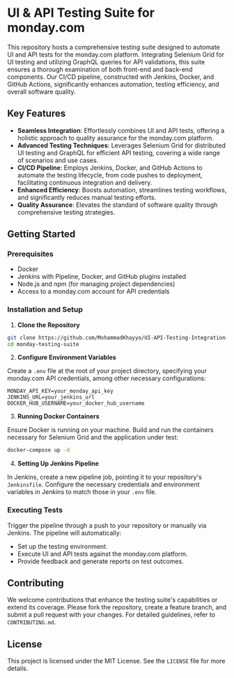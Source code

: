 # UI & API Testing Suite for monday.com

This repository hosts a comprehensive testing suite designed to automate UI and API tests for the monday.com platform. Integrating Selenium Grid for UI testing and utilizing GraphQL queries for API validations, this suite ensures a thorough examination of both front-end and back-end components. Our CI/CD pipeline, constructed with Jenkins, Docker, and GitHub Actions, significantly enhances automation, testing efficiency, and overall software quality.

## Key Features

- **Seamless Integration**: Effortlessly combines UI and API tests, offering a holistic approach to quality assurance for the monday.com platform.
- **Advanced Testing Techniques**: Leverages Selenium Grid for distributed UI testing and GraphQL for efficient API testing, covering a wide range of scenarios and use cases.
- **CI/CD Pipeline**: Employs Jenkins, Docker, and GitHub Actions to automate the testing lifecycle, from code pushes to deployment, facilitating continuous integration and delivery.
- **Enhanced Efficiency**: Boosts automation, streamlines testing workflows, and significantly reduces manual testing efforts.
- **Quality Assurance**: Elevates the standard of software quality through comprehensive testing strategies.

## Getting Started

### Prerequisites

- Docker
- Jenkins with Pipeline, Docker, and GitHub plugins installed
- Node.js and npm (for managing project dependencies)
- Access to a monday.com account for API credentials

### Installation and Setup

1. **Clone the Repository**

```sh
git clone https://github.com/MohammadKhayyo/UI-API-Testing-Integration-for-monday.com.git
cd monday-testing-suite
```

2. **Configure Environment Variables**

Create a `.env` file at the root of your project directory, specifying your monday.com API credentials, among other necessary configurations:

```
MONDAY_API_KEY=your_monday_api_key
JENKINS_URL=your_jenkins_url
DOCKER_HUB_USERNAME=your_docker_hub_username
```

3. **Running Docker Containers**

Ensure Docker is running on your machine. Build and run the containers necessary for Selenium Grid and the application under test:

```sh
docker-compose up -d
```

4. **Setting Up Jenkins Pipeline**

In Jenkins, create a new pipeline job, pointing it to your repository's `Jenkinsfile`. Configure the necessary credentials and environment variables in Jenkins to match those in your `.env` file.

### Executing Tests

Trigger the pipeline through a push to your repository or manually via Jenkins. The pipeline will automatically:

- Set up the testing environment.
- Execute UI and API tests against the monday.com platform.
- Provide feedback and generate reports on test outcomes.

## Contributing

We welcome contributions that enhance the testing suite's capabilities or extend its coverage. Please fork the repository, create a feature branch, and submit a pull request with your changes. For detailed guidelines, refer to `CONTRIBUTING.md`.

## License

This project is licensed under the MIT License. See the `LICENSE` file for more details.
